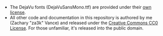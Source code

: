 - The DejaVu fonts (DejaVuSansMono.ttf) are provided under their [own license](https://dejavu-fonts.github.io/License.html).
- All other code and documentation in this repository is authored by me (Zachary "za3k" Vance) and released under the [Creative Commons CC0 License](https://creativecommons.org/share-your-work/public-domain/cc0/). For those unfamiliar, it's released into the public domain.
